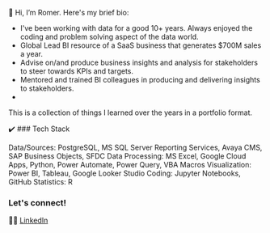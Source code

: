 👋 Hi, I’m Romer. Here's my brief bio:

- I've been working with data for a good 10+ years. Always enjoyed the coding and problem solving aspect of the data world. 
- Global Lead BI resource of a SaaS business that generates $700M sales a year.
- Advise on/and produce business insights and analysis for stakeholders to steer towards KPIs and targets.
- Mentored and trained BI colleagues in producing and delivering insights to stakeholders.
- 

This is a collection of things I learned over the years in a portfolio format.

:heavy_check_mark: ### Tech Stack

Data/Sources: PostgreSQL, MS SQL Server Reporting Services, Avaya CMS, SAP Business Objects, SFDC
Data Processing: MS Excel, Google Cloud Apps, Python, Power Automate, Power Query, VBA Macros
Visualization: Power BI, Tableau, Google Looker Studio
Coding: Jupyter Notebooks, GitHub
Statistics: R 


### Let's connect!

:raising_hand_man: [LinkedIn](https://www.linkedin.com/in/romerd/)


<!---
Romer-D/Romer-D is a ✨ special ✨ repository because its `README.md` (this file) appears on your GitHub profile.
You can click the Preview link to take a look at your changes.
--->

